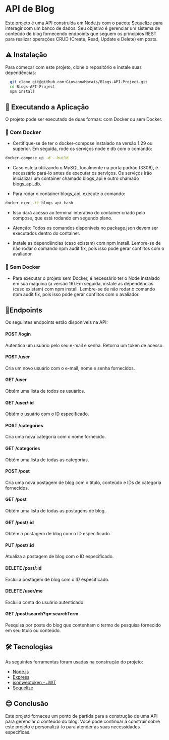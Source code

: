 
# API de Blog

Este projeto é uma API construída em Node.js com o pacote Sequelize para interagir com um banco de dados. Seu objetivo é gerenciar um sistema de conteúdo de blog fornecendo endpoints que seguem os princípios REST para realizar operações CRUD (Create, Read, Update e Delete) em posts.




## ⚠️ Instalação

Para começar com este projeto, clone o repositório e instale suas dependências:

```bash
  git clone git@github.com:GiovannaMorais/Blogs-API-Project.git
  cd Blogs-API-Project
  npm install
```
    
## 🎲 Executando a Aplicação


O projeto pode ser executado de duas formas: com Docker ou sem Docker.

### 🔸 Com Docker
- Certifique-se de ter o docker-compose instalado na versão 1.29 ou superior. Em seguida, rode os serviços node e db com o comando:

```bash
docker-compose up -d --build
```

- Caso esteja utilizando o MySQL localmente na porta padrão (3306), é necessário pará-lo antes de executar os serviços. Os serviços irão inicializar um container chamado blogs_api e outro chamado blogs_api_db.

- Para rodar o container blogs_api, execute o comando:
```bash
docker exec -it blogs_api bash
```
- Isso dará acesso ao terminal interativo do container criado pelo compose, que está rodando em segundo plano.

- Atenção: Todos os comandos disponíveis no package.json devem ser executados dentro do container.

- Instale as dependências (caso existam) com npm install. Lembre-se de não rodar o comando npm audit fix, pois isso pode gerar conflitos com o avaliador.


### 🔸 Sem Docker
- Para executar o projeto sem Docker, é necessário ter o Node instalado em sua máquina (a versão 16).Em seguida, instale as dependências (caso existam) com npm install. Lembre-se de não rodar o comando npm audit fix, pois isso pode gerar conflitos com o avaliador.
## 📍Endpoints

Os seguintes endpoints estão disponíveis na API:


#### POST /login

Autentica um usuário pelo seu e-mail e senha. Retorna um token de acesso.

#### POST /user

Cria um novo usuário com o e-mail, nome e senha fornecidos.

#### GET /user

Obtém uma lista de todos os usuários.

#### GET /user/:id

Obtém o usuário com o ID especificado.

#### POST /categories

Cria uma nova categoria com o nome fornecido.

#### GET /categories

Obtém uma lista de todas as categorias.

#### POST /post

Cria uma nova postagem de blog com o título, conteúdo e IDs de categoria fornecidos.

#### GET /post

Obtém uma lista de todas as postagens de blog.

#### GET /post/:id

Obtém a postagem de blog com o ID especificado.

#### PUT /post/:id

Atualiza a postagem de blog com o ID especificado.

#### DELETE /post/:id 

Exclui a postagem de blog com o ID especificado.

#### DELETE /user/me 

Exclui a conta do usuário autenticado.

#### GET /post/search?q=:searchTerm 

Pesquisa por posts do blog que contenham o termo de pesquisa fornecido em seu título ou conteúdo.
## 🛠 Tecnologias

As seguintes ferramentas foram usadas na construção do projeto:


- [Node.js](https://nodejs.org/en/)
- [Express](https://expressjs.com/pt-br/)
- [jsonwebtoken - JWT](https://www.npmjs.com/package/jsonwebtoken)
- [Sequelize](https://sequelize.org/)
## 😊 Conclusão

Este projeto forneceu um ponto de partida para a construção de uma API para gerenciar o conteúdo do blog. Você pode continuar a construir sobre este projeto e personalizá-lo para atender às suas necessidades específicas.

